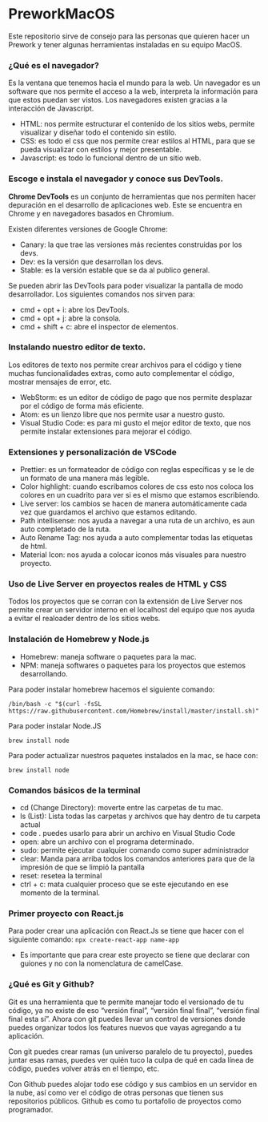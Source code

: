 # PreworkMacOS
Este repositorio sirve de consejo para las personas que quieren hacer un Prework y tener algunas herramientas instaladas en su equipo MacOS.

### ¿Qué es el navegador?
Es la ventana que tenemos hacia el mundo para la web. Un navegador es un software que nos permite el acceso a la web, interpreta la información para que estos puedan ser vistos. Los navegadores existen gracias a la interacción de Javascript. 
- HTML: nos permite estructurar el contenido de los sitios webs, permite visualizar y diseñar todo el contenido sin estilo.
- CSS: es todo el css que nos permite crear estilos al HTML, para que se pueda visualizar con estilos y mejor presentable. 
- Javascript: es todo lo funcional dentro de un sitio web.

### Escoge e instala el navegador y conoce sus DevTools.
**************************Chrome DevTools************************** es un conjunto de herramientas que nos permiten hacer depuración en el desarrollo de aplicaciones web. Este se encuentra en Chrome y en navegadores basados en Chromium. 

Existen diferentes versiones de Google Chrome:
- Canary: la que trae las versiones más recientes construidas por los devs. 
- Dev: es la versión que desarrollan los devs.
- Stable: es la versión estable que se da al publico general. 

Se pueden abrir las DevTools para poder visualizar la pantalla de modo desarrollador. 
Los siguientes comandos nos sirven para:
- cmd + opt + i: abre los DevTools.
- cmd + opt + j: abre la consola.
- cmd + shift + c: abre el inspector de elementos.

### Instalando nuestro editor de texto. 
Los editores de texto nos permite crear archivos para el código y tiene muchas funcionalidades extras, como auto complementar el código, mostrar mensajes de error, etc.
- WebStorm: es un editor de código de pago que nos permite desplazar por el código de forma más eficiente.
- Atom: es un lienzo libre que nos permite usar a nuestro gusto.
- Visual Studio Code: es para mi gusto el mejor editor de texto, que nos permite instalar extensiones para mejorar el código. 

### Extensiones y personalización de VSCode
- Prettier: es un formateador de código con reglas específicas y se le de un formato de una manera más legible. 
- Color highlight: cuando escribamos colores de css esto nos coloca los colores en un cuadrito para ver si es el mismo que estamos escribiendo. 
- Live server: los cambios se hacen de manera automáticamente cada vez que guardamos el archivo que estamos editando.
- Path intellisense: nos ayuda a navegar a una ruta de un archivo, es aun auto completado de la ruta. 
- Auto Rename Tag: nos ayuda a auto complementar todas las etiquetas de html.
- Material Icon: nos ayuda a colocar iconos más visuales para nuestro proyecto. 

### Uso de Live Server en proyectos reales de HTML y CSS 
Todos los proyectos que se corran con la extensión de Live Server nos permite crear un servidor interno en el localhost del equipo que nos ayuda a evitar el realoader dentro de los sitios webs.

### Instalación de Homebrew y Node.js
- Homebrew: maneja software o paquetes para la mac.
- NPM: maneja softwares o paquetes para los proyectos que estemos desarrollando.

Para poder instalar homebrew hacemos el siguiente comando: 

` /bin/bash -c "$(curl -fsSL https://raw.githubusercontent.com/Homebrew/install/master/install.sh)" `

Para poder instalar Node.JS
 
` brew install node `

Para poder actualizar nuestros paquetes instalados en la mac, se hace con: 

`brew install node`

### Comandos básicos de la terminal
- cd (Change Directory): moverte entre las carpetas de tu mac.
- ls (List): Lista todas las carpetas y archivos que hay dentro de tu carpeta actual
- code . puedes usarlo para abrir un archivo en Visual Studio Code
- open: abre un archivo con el programa determinado.
- sudo: permite ejecutar cualquier comando como super administrador
- clear: Manda para arriba todos los comandos anteriores para que de la impresión de que se limpió la pantalla
- reset: resetea la terminal
- ctrl + c: mata cualquier proceso que se este ejecutando en ese momento de la terminal. 

### Primer proyecto con React.js
Para poder crear una aplicación con React.Js se tiene que hacer con el siguiente comando: 
` npx create-react-app name-app `
- Es importante que para crear este proyecto se tiene que declarar con guiones y no con la nomenclatura de camelCase.

### ¿Qué es Git y Github? 
Git es una herramienta que te permite manejar todo el versionado de tu código, ya no existe de eso “versión final”, “versión final final”, “versión final final esta sí”. Ahora con git puedes llevar un control de versiones donde puedes organizar todos los features nuevos que vayas agregando a tu aplicación. 

Con git puedes crear ramas (un universo paralelo de tu proyecto), puedes juntar esas ramas, puedes ver quién tuco la culpa de qué en cada línea de código, puedes volver atrás en el tiempo, etc. 

Con Github puedes alojar todo ese código y sus cambios en un servidor en la nube, así como ver el código de otras personas que tienen sus repositorios públicos. Github es como tu portafolio de proyectos como programador.
